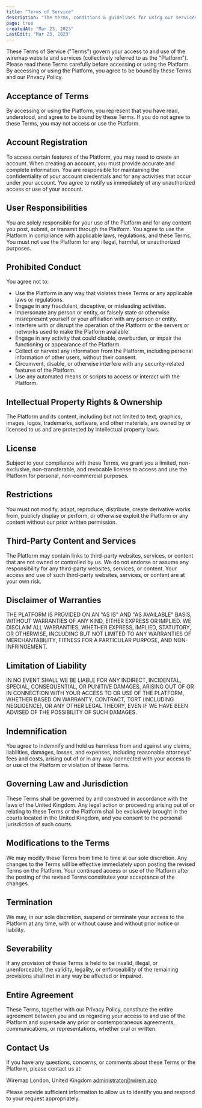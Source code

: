 ```yaml
---
title: "Terms of Service"
description: "The terms, conditions & guidelines for using our services. Read the Terms of Service for more details."
page: true
createdAt: "Mar 23, 2023"
LastEdit: "Mar 23, 2023"
---
```


These Terms of Service ("Terms") govern your access to and use of the wiremap website and services (collectively referred to as the "Platform"). Please read these Terms carefully before accessing or using the Platform. By accessing or using the Platform, you agree to be bound by these Terms and our Privacy Policy.

## Acceptance of Terms

By accessing or using the Platform, you represent that you have read, understood, and agree to be bound by these Terms. If you do not agree to these Terms, you may not access or use the Platform.

## Account Registration

To access certain features of the Platform, you may need to create an account. When creating an account, you must provide accurate and complete information. You are responsible for maintaining the confidentiality of your account credentials and for any activities that occur under your account. You agree to notify us immediately of any unauthorized access or use of your account.

## User Responsibilities

You are solely responsible for your use of the Platform and for any content you post, submit, or transmit through the Platform. You agree to use the Platform in compliance with applicable laws, regulations, and these Terms. You must not use the Platform for any illegal, harmful, or unauthorized purposes.

## Prohibited Conduct

You agree not to:

- Use the Platform in any way that violates these Terms or any applicable laws or regulations.
- Engage in any fraudulent, deceptive, or misleading activities.
- Impersonate any person or entity, or falsely state or otherwise misrepresent yourself or your affiliation with any person or entity.
- Interfere with or disrupt the operation of the Platform or the servers or networks used to make the Platform available.
- Engage in any activity that could disable, overburden, or impair the functioning or appearance of the Platform.
- Collect or harvest any information from the Platform, including personal information of other users, without their consent.
- Circumvent, disable, or otherwise interfere with any security-related features of the Platform.
- Use any automated means or scripts to access or interact with the Platform.

## Intellectual Property Rights & Ownership

The Platform and its content, including but not limited to text, graphics, images, logos, trademarks, software, and other materials, are owned by or licensed to us and are protected by intellectual property laws.

## License

Subject to your compliance with these Terms, we grant you a limited, non-exclusive, non-transferable, and revocable license to access and use the Platform for personal, non-commercial purposes.

## Restrictions

You must not modify, adapt, reproduce, distribute, create derivative works from, publicly display or perform, or otherwise exploit the Platform or any content without our prior written permission.

## Third-Party Content and Services

The Platform may contain links to third-party websites, services, or content that are not owned or controlled by us. We do not endorse or assume any responsibility for any third-party websites, services, or content. Your access and use of such third-party websites, services, or content are at your own risk.

## Disclaimer of Warranties

THE PLATFORM IS PROVIDED ON AN "AS IS" AND "AS AVAILABLE" BASIS, WITHOUT WARRANTIES OF ANY KIND, EITHER EXPRESS OR IMPLIED. WE DISCLAIM ALL WARRANTIES, WHETHER EXPRESS, IMPLIED, STATUTORY, OR OTHERWISE, INCLUDING BUT NOT LIMITED TO ANY WARRANTIES OF MERCHANTABILITY, FITNESS FOR A PARTICULAR PURPOSE, AND NON-INFRINGEMENT.

## Limitation of Liability

IN NO EVENT SHALL WE BE LIABLE FOR ANY INDIRECT, INCIDENTAL, SPECIAL, CONSEQUENTIAL, OR PUNITIVE DAMAGES, ARISING OUT OF OR IN CONNECTION WITH YOUR ACCESS TO OR USE OF THE PLATFORM, WHETHER BASED ON WARRANTY, CONTRACT, TORT (INCLUDING NEGLIGENCE), OR ANY OTHER LEGAL THEORY, EVEN IF WE HAVE BEEN ADVISED OF THE POSSIBILITY OF SUCH DAMAGES.

## Indemnification

You agree to indemnify and hold us harmless from and against any claims, liabilities, damages, losses, and expenses, including reasonable attorneys' fees and costs, arising out of or in any way connected with your access to or use of the Platform or violation of these Terms.

## Governing Law and Jurisdiction

These Terms shall be governed by and construed in accordance with the laws of the United Kingdom. Any legal action or proceeding arising out of or relating to these Terms or the Platform shall be exclusively brought in the courts located in the United Kingdom, and you consent to the personal jurisdiction of such courts.

## Modifications to the Terms

We may modify these Terms from time to time at our sole discretion. Any changes to the Terms will be effective immediately upon posting the revised Terms on the Platform. Your continued access or use of the Platform after the posting of the revised Terms constitutes your acceptance of the changes.

## Termination

We may, in our sole discretion, suspend or terminate your access to the Platform at any time, with or without cause and without prior notice or liability.

## Severability

If any provision of these Terms is held to be invalid, illegal, or unenforceable, the validity, legality, or enforceability of the remaining provisions shall not in any way be affected or impaired.

## Entire Agreement

These Terms, together with our Privacy Policy, constitute the entire agreement between you and us regarding your access to and use of the Platform and supersede any prior or contemporaneous agreements, communications, or representations, whether oral or written.

## Contact Us

If you have any questions, concerns, or comments about these Terms or the Platform, please contact us at:

Wiremap
London, United Kingdom
<administrator@wirem.app>

Please provide sufficient information to allow us to identify you and respond to your request appropriately.
